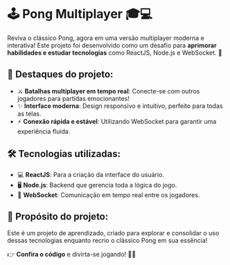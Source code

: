 # 🕹️ Pong Multiplayer 🎓💻

Reviva o clássico Pong, agora em uma versão multiplayer moderna e interativa! Este projeto foi desenvolvido como um desafio para **aprimorar habilidades e estudar tecnologias** como ReactJS, Node.js e WebSocket. 🚀

## 🌟 Destaques do projeto:
- ⚔️ **Batalhas multiplayer em tempo real**: Conecte-se com outros jogadores para partidas emocionantes!
- ✨ **Interface moderna**: Design responsivo e intuitivo, perfeito para todas as telas.
- ⚡ **Conexão rápida e estável**: Utilizando WebSocket para garantir uma experiência fluida.

## 🛠️ Tecnologias utilizadas:
- 💻 **ReactJS**: Para a criação da interface do usuário.
- 🖥️ **Node.js**: Backend que gerencia toda a lógica do jogo.
- 🔗 **WebSocket**: Comunicação em tempo real entre os jogadores.

## 🎯 Propósito do projeto:
Este é um projeto de aprendizado, criado para explorar e consolidar o uso dessas tecnologias enquanto recrio o clássico Pong em sua essência!

👉 **Confira o código** e divirta-se jogando! 🏓✨
